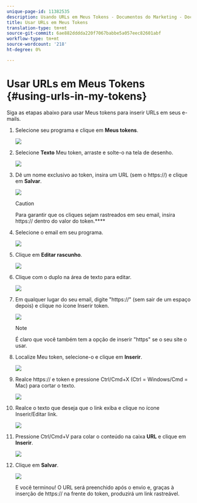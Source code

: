```yaml
---
unique-page-id: 11382535
description: Usando URLs em Meus Tokens - Documentos do Marketing - Documentação do produto
title: Usar URLs em Meus Tokens
translation-type: tm+mt
source-git-commit: 6ae882dddda220f7067babbe5a057eec82601abf
workflow-type: tm+mt
source-wordcount: '218'
ht-degree: 0%

---
```



# Usar URLs em Meus Tokens {#using-urls-in-my-tokens}

Siga as etapas abaixo para usar Meus tokens para inserir URLs em seus e-mails.

1. Selecione seu programa e clique em **Meus tokens**.

   ![](assets/one-4.png)

1. Selecione **Texto** Meu token, arraste e solte-o na tela de desenho.

   ![](assets/two-4.png)

1. Dê um nome exclusivo ao token, insira um URL (sem o https://) e clique em **Salvar**.

   ![](assets/three-4.png)

   >[!CAUTION]
   >
   >Para garantir que os cliques sejam rastreados em seu email, insira https:// dentro do valor do token.****

1. Selecione o email em seu programa.

   ![](assets/four-3.png)

1. Clique em **Editar rascunho**.

   ![](assets/five-3.png)

1. Clique com o duplo na área de texto para editar.

   ![](assets/six-1.png)

1. Em qualquer lugar do seu email, digite &quot;https://&quot; (sem sair de um espaço depois) e clique no ícone Inserir token.

   ![](assets/seven.png)

   >[!NOTE]
   >
   >É claro que você também tem a opção de inserir &quot;https&quot; se o seu site o usar.

1. Localize Meu token, selecione-o e clique em **Inserir**.

   ![](assets/eight.png)

1. Realce https:// e token e pressione Ctrl/Cmd+X (Ctrl = Windows/Cmd = Mac) para cortar o texto.

   ![](assets/nine.png)

1. Realce o texto que deseja que o link exiba e clique no ícone Inserir/Editar link.

   ![](assets/ten.png)

1. Pressione Ctrl/Cmd+V para colar o conteúdo na caixa **URL** e clique em **Inserir**.

   ![](assets/eleven.png)

1. Clique em **Salvar**.

   ![](assets/twelve.png)

   E você terminou! O URL será preenchido após o envio e, graças à inserção de https:// na frente do token, produzirá um link rastreável.
